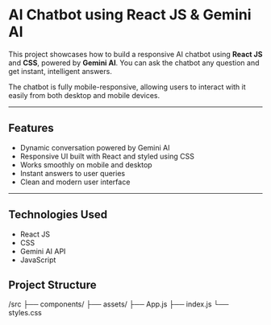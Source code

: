 # AI Chatbot using React JS & Gemini AI

This project showcases how to build a responsive AI chatbot using **React JS** and **CSS**, powered by **Gemini AI**. You can ask the chatbot any question and get instant, intelligent answers.

The chatbot is fully mobile-responsive, allowing users to interact with it easily from both desktop and mobile devices.

---

## Features

- Dynamic conversation powered by Gemini AI
- Responsive UI built with React and styled using CSS
- Works smoothly on mobile and desktop
- Instant answers to user queries
- Clean and modern user interface

---

## Technologies Used

- React JS
- CSS
- Gemini AI API
- JavaScript 


## Project Structure 
/src
  ├── components/
  ├── assets/
  ├── App.js
  ├── index.js
  └── styles.css


  
